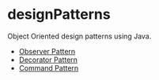 # designPatterns

Object Oriented design patterns using Java.

- [Observer Pattern](https://github.com/helen-liao/designPatterns/tree/master/observerPattern)
- [Decorator Pattern](https://github.com/helen-liao/designPatterns/tree/master/decoratorPattern)
- [Command Pattern](https://github.com/helen-liao/designPatterns/tree/master/commandPattern)